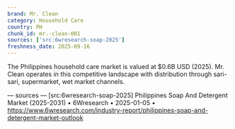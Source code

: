 ```yaml
---
brand: Mr. Clean
category: Household Care
country: PH
chunk_id: mr.-clean-001
sources: ['src:6wresearch-soap-2025']
freshness_date: 2025-09-16
---
```


The Philippines household care market is valued at $0.6B USD (2025). Mr. Clean operates in this competitive landscape with distribution through sari-sari, supermarket, wet market channels.

— sources —
[src:6wresearch-soap-2025] Philippines Soap And Detergent Market (2025-2031) • 6Wresearch • 2025-01-05 • https://www.6wresearch.com/industry-report/philippines-soap-and-detergent-market-outlook
